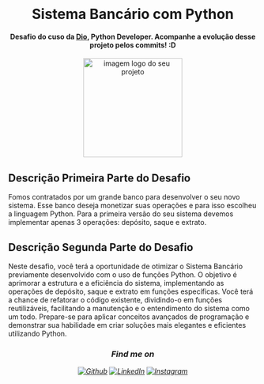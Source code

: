 
<h1 align="center">
  <br>
  <br>
 Sistema Bancário com Python
  <br>
</h1>

<h4 align="center">Desafio do cuso da <a href="https://www.dio.me" target="_blank">Dio</a>, Python Developer. Acompanhe a evolução desse projeto pelos commits! :D</h4>

<div align= "center">
  <img src="https://cdn-icons-png.flaticon.com/512/3098/3098090.png" alt="imagem logo do seu projeto" width="200"></a>
  <br>
</div>

## Descrição Primeira Parte do Desafio

Fomos contratados por um grande banco para desenvolver o seu novo sistema. Esse banco deseja monetizar suas operações e para isso escolheu a linguagem Python. Para a primeira versão do seu sistema devemos implementar apenas 3 operações: depósito, saque e extrato.

## Descrição Segunda Parte do Desafio

Neste desafio, você terá a oportunidade de otimizar o Sistema Bancário previamente desenvolvido com o uso de funções Python. O objetivo é aprimorar a estrutura e a eficiência do sistema, implementando as operações de depósito, saque e extrato em funções específicas. Você terá a chance de refatorar o código existente, dividindo-o em funções reutilizáveis, facilitando a manutenção e o entendimento do sistema como um todo. Prepare-se para aplicar conceitos avançados de programação e demonstrar sua habilidade em criar soluções mais elegantes e eficientes utilizando Python.


<i>
<!-- Edite esse campo com suas redes sociais e formas de contato! -->
<h3 align="center">Find me on</h3>
<p align="center"><a 
href="https://github.com/whosbea" target="_blank"><img alt="Github" 
src="https://img.shields.io/badge/GitHub-%2312100E.svg?&style=for-the-badge&logo=Github&logoColor=white" /></a> <a 
href="https://www.linkedin.com/in/beatriz-barreto-8b0076261/" target="_blank"><img alt="LinkedIn" 
src="https://img.shields.io/badge/linkedin-%2312100E.svg?&style=for-the-badge&logo=linkedin&logoColor=blue" /></a> <a 
href="https://www.instagram.com/whosbea3/" target="_blank"><img alt="Instagram" 
src="https://img.shields.io/badge/Instagram-%2312100E?logo=instagram&.svg?&style=for-the-badge&logoColor=white" /></a><br>
</p>


